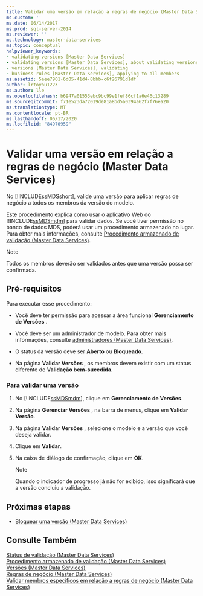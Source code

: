 ```yaml
---
title: Validar uma versão em relação a regras de negócio (Master Data Services) | Microsoft Docs
ms.custom: ''
ms.date: 06/14/2017
ms.prod: sql-server-2014
ms.reviewer: ''
ms.technology: master-data-services
ms.topic: conceptual
helpviewer_keywords:
- validating versions [Master Data Services]
- validating versions [Master Data Services], about validating versions
- versions [Master Data Services], validating
- business rules [Master Data Services], applying to all members
ms.assetid: 5aee7901-6d05-41d4-8bbb-c6f26791d1df
author: lrtoyou1223
ms.author: lle
ms.openlocfilehash: b6947a01553ebc9bc99e1fef86cf1a6e46c13289
ms.sourcegitcommit: f71e523da72019de81a8bd5a0394a62f7f76ea20
ms.translationtype: MT
ms.contentlocale: pt-BR
ms.lasthandoff: 06/17/2020
ms.locfileid: "84970959"
---
```

# <a name="validate-a-version-against-business-rules-master-data-services"></a>Validar uma versão em relação a regras de negócio (Master Data Services)
  No [!INCLUDE[ssMDSshort](../includes/ssmdsshort-md.md)], valide uma versão para aplicar regras de negócio a todos os membros da versão do modelo.  
  
 Este procedimento explica como usar o aplicativo Web do [!INCLUDE[ssMDSmdm](../includes/ssmdsmdm-md.md)] para validar dados. Se você tiver permissão no banco de dados MDS, poderá usar um procedimento armazenado no lugar. Para obter mais informações, consulte [Procedimento armazenado de validação &#40;Master Data Services&#41;](validation-stored-procedure-master-data-services.md).  
  
> [!NOTE]  
>  Todos os membros deverão ser validados antes que uma versão possa ser confirmada.  
  
## <a name="prerequisites"></a>Pré-requisitos  
 Para executar esse procedimento:  
  
-   Você deve ter permissão para acessar a área funcional **Gerenciamento de Versões** .  
  
-   Você deve ser um administrador de modelo. Para obter mais informações, consulte [administradores &#40;Master Data Services&#41;](../../2014/master-data-services/administrators-master-data-services.md).  
  
-   O status da versão deve ser **Aberto** ou **Bloqueado**.  
  
-   Na página **Validar Versões** , os membros devem existir com um status diferente de **Validação bem-sucedida**.  
  
### <a name="to-validate-a-version"></a>Para validar uma versão  
  
1.  No [!INCLUDE[ssMDSmdm](../includes/ssmdsmdm-md.md)], clique em **Gerenciamento de Versões**.  
  
2.  Na página **Gerenciar Versões** , na barra de menus, clique em **Validar Versão**.  
  
3.  Na página **Validar Versões** , selecione o modelo e a versão que você deseja validar.  
  
4.  Clique em **Validar**.  
  
5.  Na caixa de diálogo de confirmação, clique em **OK**.  
  
    > [!NOTE]  
    >  Quando o indicador de progresso já não for exibido, isso significará que a versão concluiu a validação.  
  
## <a name="next-steps"></a>Próximas etapas  
  
-   [Bloquear uma versão &#40;Master Data Services&#41;](../../2014/master-data-services/lock-a-version-master-data-services.md)  
  
## <a name="see-also"></a>Consulte Também  
 [Status de validação &#40;Master Data Services&#41;](../../2014/master-data-services/validation-statuses-master-data-services.md)   
 [Procedimento armazenado de validação &#40;Master Data Services&#41;](validation-stored-procedure-master-data-services.md)   
 [Versões &#40;Master Data Services&#41;](../../2014/master-data-services/versions-master-data-services.md)   
 [Regras de negócio &#40;Master Data Services&#41;](../../2014/master-data-services/business-rules-master-data-services.md)   
 [Validar membros específicos em relação a regras de negócio &#40;Master Data Services&#41;](../../2014/master-data-services/validate-specific-members-against-business-rules-master-data-services.md)  
  
  
